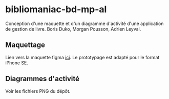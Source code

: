 # bibliomaniac-bd-mp-al
Conception d'une maquette et d'un diagramme d'activité d'une application de gestion de livre. Boris Duko, Morgan Pousson, Adrien Leyval.

## Maquettage
Lien vers la maquette figma [ici](https://www.figma.com/design/0SYmwsnNO4iJ1deOeLBkU4/Bibliomaniac?node-id=0-1&t=VQm4V1aHssxPl724-1).
Le prototypage est adapté pour le format iPhone SE.

## Diagrammes d'activité
Voir les fichiers PNG du dépôt.

